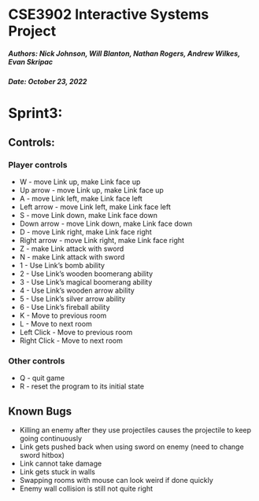 # CSE3902 Interactive Systems Project
##### Authors: Nick Johnson, Will Blanton, Nathan Rogers, Andrew Wilkes, Evan Skripac
##### Date: October 23, 2022

# Sprint3:

## Controls:
### Player controls
* W - move Link up, make Link face up
* Up arrow - move Link up, make Link face up
* A - move Link left, make Link face left
* Left arrow - move Link left, make Link face left
* S - move Link down, make Link face down
* Down arrow - move Link down, make Link face down
* D - move Link right, make Link face right
* Right arrow - move Link right, make Link face right
* Z - make Link attack with sword
* N - make Link attack with sword
* 1 - Use Link’s bomb ability
* 2 - Use Link’s wooden boomerang ability
* 3 - Use Link’s magical boomerang ability
* 4 - Use Link’s wooden arrow ability
* 5 - Use Link’s silver arrow ability
* 6 - Use Link’s fireball ability
* K - Move to previous room
* L - Move to next room
* Left Click - Move to previous room
* Right Click - Move to next room

### Other controls
* Q - quit game
* R - reset the program to its initial state

## Known Bugs
* Killing an enemy after they use projectiles causes the projectile to keep going continuously 
* Link gets pushed back when using sword on enemy (need to change sword hitbox)
* Link cannot take damage
* Link gets stuck in walls
* Swapping rooms with mouse can look weird if done quickly
* Enemy wall collision is still not quite right
